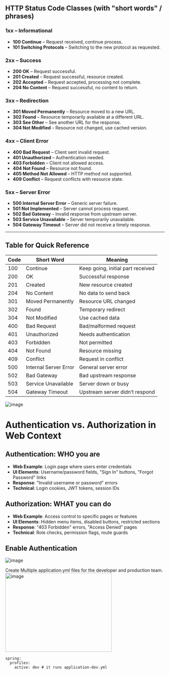 ## HTTP Status Code Classes (with "short words" / phrases)

### **1xx – Informational**
- **100 Continue** – Request received, continue process.
- **101 Switching Protocols** – Switching to the new protocol as requested.

### **2xx – Success**
- **200 OK** – Request successful.
- **201 Created** – Request successful, resource created.
- **202 Accepted** – Request accepted, processing not complete.
- **204 No Content** – Request successful, no content to return.

### **3xx – Redirection**
- **301 Moved Permanently** – Resource moved to a new URL.
- **302 Found** – Resource temporarily available at a different URL.
- **303 See Other** – See another URL for the response.
- **304 Not Modified** – Resource not changed, use cached version.

### **4xx – Client Error**
- **400 Bad Request** – Client sent invalid request.
- **401 Unauthorized** – Authentication needed.
- **403 Forbidden** – Client not allowed access.
- **404 Not Found** – Resource not found.
- **405 Method Not Allowed** – HTTP method not supported.
- **409 Conflict** – Request conflicts with resource state.

### **5xx – Server Error**
- **500 Internal Server Error** – Generic server failure.
- **501 Not Implemented** – Server cannot process request.
- **502 Bad Gateway** – Invalid response from upstream server.
- **503 Service Unavailable** – Server temporarily unavailable.
- **504 Gateway Timeout** – Server did not receive a timely response.

---

## Table for Quick Reference

| Code | Short Word              | Meaning                                     |
|------|------------------------|---------------------------------------------|
| 100  | Continue               | Keep going, initial part received           |
| 200  | OK                     | Successful response                         |
| 201  | Created                | New resource created                        |
| 204  | No Content             | No data to send back                        |
| 301  | Moved Permanently      | Resource URL changed                        |
| 302  | Found                  | Temporary redirect                          |
| 304  | Not Modified           | Use cached data                             |
| 400  | Bad Request            | Bad/malformed request                       |
| 401  | Unauthorized           | Needs authentication                        |
| 403  | Forbidden              | Not permitted                               |
| 404  | Not Found              | Resource missing                            |
| 409  | Conflict               | Request in conflict                         |
| 500  | Internal Server Error  | General server error                        |
| 502  | Bad Gateway            | Bad upstream response                       |
| 503  | Service Unavailable    | Server down or busy                         |
| 504  | Gateway Timeout        | Upstream server didn’t respond              |









![image](https://github.com/user-attachments/assets/a8dd7fff-3f42-4057-b4fc-35e8e08553c2)

# Authentication vs. Authorization in Web Context

## Authentication: WHO you are
- **Web Example**: Login page where users enter credentials
- **UI Elements**: Username/password fields, "Sign In" buttons, "Forgot Password" links
- **Response**: "Invalid username or password" errors
- **Technical**: Login cookies, JWT tokens, session IDs

## Authorization: WHAT you can do
- **Web Example**: Access control to specific pages or features
- **UI Elements**: Hidden menu items, disabled buttons, restricted sections
- **Response**: "403 Forbidden" errors, "Access Denied" pages
- **Technical**: Role checks, permission flags, route guards


## Enable Authentication
![image](https://github.com/user-attachments/assets/572a4555-fc97-4df2-bf1b-cfe325263e29)


Create Multiple application.yml files for the developer and production team. <br>
<img width="336" height="249" alt="image" src="https://github.com/user-attachments/assets/3273f06a-035a-429d-a300-a35158fca95f" />
```
spring:
  profiles:
    active: dev # it runs application-dev.yml
```



